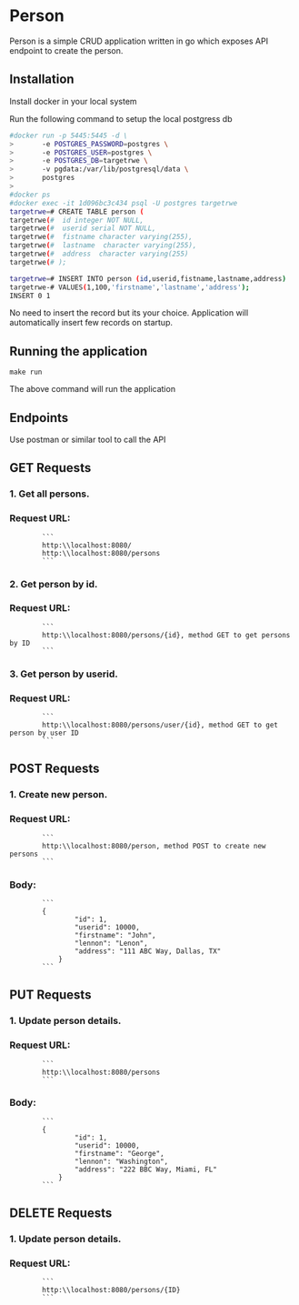
# Person

Person is a simple CRUD application written in go which exposes API endpoint to create the person.

## Installation

Install docker in your local system

Run the following command to setup the local postgress db

```bash
#docker run -p 5445:5445 -d \
>       -e POSTGRES_PASSWORD=postgres \
>       -e POSTGRES_USER=postgres \
>       -e POSTGRES_DB=targetrwe \
>       -v pgdata:/var/lib/postgresql/data \
>       postgres
>
#docker ps
#docker exec -it 1d096bc3c434 psql -U postgres targetrwe
targetrwe=# CREATE TABLE person (
targetrwe(#  id integer NOT NULL,
targetrwe(#  userid serial NOT NULL,
targetrwe(#  fistname character varying(255),
targetrwe(#  lastname  character varying(255),
targetrwe(#  address  character varying(255)
targetrwe(# );

targetrwe=# INSERT INTO person (id,userid,fistname,lastname,address)
targetrwe-# VALUES(1,100,'firstname','lastname','address');
INSERT 0 1
```
No need to insert the record but its your choice. Application will automatically insert few records on startup.

## Running the application

```
make run 
```

The above command will run the application

## Endpoints
Use postman or similar tool to call the API

## GET Requests

### 1. Get all persons.
###       Request URL:
            ```
            http:\\localhost:8080/
            http:\\localhost:8080/persons
            ```

### 2. Get person by id.
###       Request URL:
            ```
            http:\\localhost:8080/persons/{id}, method GET to get persons by ID
            ```

### 3. Get person by userid.
###       Request URL:
            ```
            http:\\localhost:8080/persons/user/{id}, method GET to get person by user ID
            ```


## POST Requests

### 1. Create new person.
###       Request URL:
            ```
            http:\\localhost:8080/person, method POST to create new persons
            ```
###       Body:
            ```
            {
                    "id": 1,
                    "userid": 10000,
                    "firstname": "John",
                    "lennon": "Lenon",
                    "address": "111 ABC Way, Dallas, TX"
                }
            ```


## PUT Requests

### 1. Update person details.
###       Request URL:
            ```
            http:\\localhost:8080/persons
            ```
###       Body:
            ```
            {
                    "id": 1,
                    "userid": 10000,
                    "firstname": "George",
                    "lennon": "Washington",
                    "address": "222 BBC Way, Miami, FL"
                }
            ```


## DELETE Requests

### 1. Update person details.
###       Request URL:
            ```
            http:\\localhost:8080/persons/{ID}
            ```